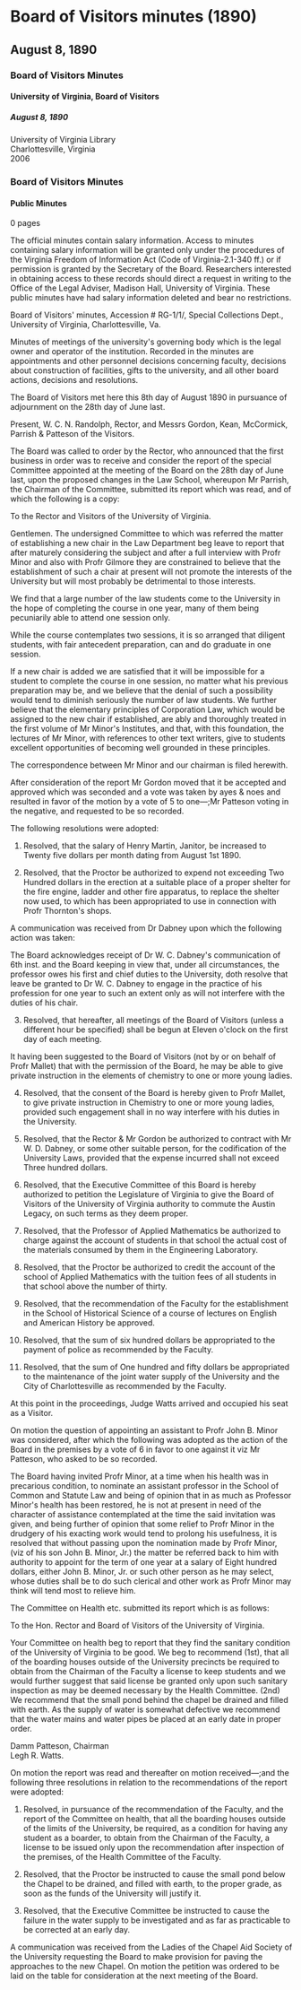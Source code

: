 <!-- llmformatted -->
# Board of Visitors minutes (1890)

## August 8, 1890

### Board of Visitors Minutes

#### University of Virginia, Board of Visitors

##### August 8, 1890

University of Virginia Library\
Charlottesville, Virginia\
2006

### Board of Visitors Minutes

#### Public Minutes

0 pages

The official minutes contain salary information. Access to minutes containing salary information will be granted only under the procedures of the Virginia Freedom of Information Act (Code of Virginia-2.1-340 ff.) or if permission is granted by the Secretary of the Board. Researchers interested in obtaining access to these records should direct a request in writing to the Office of the Legal Adviser, Madison Hall, University of Virginia. These public minutes have had salary information deleted and bear no restrictions.

Board of Visitors' minutes, Accession # RG-1/1/, Special Collections Dept., University of Virginia, Charlottesville, Va.

Minutes of meetings of the university's governing body which is the legal owner and operator of the institution. Recorded in the minutes are appointments and other personnel decisions concerning faculty, decisions about construction of facilities, gifts to the university, and all other board actions, decisions and resolutions.

The Board of Visitors met here this 8th day of August 1890 in pursuance of adjournment on the 28th day of June last.

Present, W. C. N. Randolph, Rector, and Messrs Gordon, Kean, McCormick, Parrish & Patteson of the Visitors.

The Board was called to order by the Rector, who announced that the first business in order was to receive and consider the report of the special Committee appointed at the meeting of the Board on the 28th day of June last, upon the proposed changes in the Law School, whereupon Mr Parrish, the Chairman of the Committee, submitted its report which was read, and of which the following is a copy:

To the Rector and Visitors of the University of Virginia.

Gentlemen. The undersigned Committee to which was referred the matter of establishing a new chair in the Law Department beg leave to report that after maturely considering the subject and after a full interview with Profr Minor and also with Profr Gilmore they are constrained to believe that the establishment of such a chair at present will not promote the interests of the University but will most probably be detrimental to those interests.

We find that a large number of the law students come to the University in the hope of completing the course in one year, many of them being pecuniarily able to attend one session only.

While the course contemplates two sessions, it is so arranged that diligent students, with fair antecedent preparation, can and do graduate in one session.

If a new chair is added we are satisfied that it will be impossible for a student to complete the course in one session, no matter what his previous preparation may be, and we believe that the denial of such a possibility would tend to diminish seriously the number of law students. We further believe that the elementary principles of Corporation Law, which would be assigned to the new chair if established, are ably and thoroughly treated in the first volume of Mr Minor's Institutes, and that, with this foundation, the lectures of Mr Minor, with references to other text writers, give to students excellent opportunities of becoming well grounded in these principles.

The correspondence between Mr Minor and our chairman is filed herewith.

After consideration of the report Mr Gordon moved that it be accepted and approved which was seconded and a vote was taken by ayes & noes and resulted in favor of the motion by a vote of 5 to one—;Mr Patteson voting in the negative, and requested to be so recorded.

The following resolutions were adopted:

1. Resolved, that the salary of Henry Martin, Janitor, be increased to Twenty five dollars per month dating from August 1st 1890.

2. Resolved, that the Proctor be authorized to expend not exceeding Two Hundred dollars in the erection at a suitable place of a proper shelter for the fire engine, ladder and other fire apparatus, to replace the shelter now used, to which has been appropriated to use in connection with Profr Thornton's shops.

A communication was received from Dr Dabney upon which the following action was taken:

The Board acknowledges receipt of Dr W. C. Dabney's communication of 6th inst. and the Board keeping in view that, under all circumstances, the professor owes his first and chief duties to the University, doth resolve that leave be granted to Dr W. C. Dabney to engage in the practice of his profession for one year to such an extent only as will not interfere with the duties of his chair.

3. Resolved, that hereafter, all meetings of the Board of Visitors (unless a different hour be specified) shall be begun at Eleven o'clock on the first day of each meeting.

It having been suggested to the Board of Visitors (not by or on behalf of Profr Mallet) that with the permission of the Board, he may be able to give private instruction in the elements of chemistry to one or more young ladies.

4. Resolved, that the consent of the Board is hereby given to Profr Mallet, to give private instruction in Chemistry to one or more young ladies, provided such engagement shall in no way interfere with his duties in the University.

5. Resolved, that the Rector & Mr Gordon be authorized to contract with Mr W. D. Dabney, or some other suitable person, for the codification of the University Laws, provided that the expense incurred shall not exceed Three hundred dollars.

6. Resolved, that the Executive Committee of this Board is hereby authorized to petition the Legislature of Virginia to give the Board of Visitors of the University of Virginia authority to commute the Austin Legacy, on such terms as they deem proper.

7. Resolved, that the Professor of Applied Mathematics be authorized to charge against the account of students in that school the actual cost of the materials consumed by them in the Engineering Laboratory.

8. Resolved, that the Proctor be authorized to credit the account of the school of Applied Mathematics with the tuition fees of all students in that school above the number of thirty.

9. Resolved, that the recommendation of the Faculty for the establishment in the School of Historical Science of a course of lectures on English and American History be approved.

10. Resolved, that the sum of six hundred dollars be appropriated to the payment of police as recommended by the Faculty.

11. Resolved, that the sum of One hundred and fifty dollars be appropriated to the maintenance of the joint water supply of the University and the City of Charlottesville as recommended by the Faculty.

At this point in the proceedings, Judge Watts arrived and occupied his seat as a Visitor.

On motion the question of appointing an assistant to Profr John B. Minor was considered, after which the following was adopted as the action of the Board in the premises by a vote of 6 in favor to one against it viz Mr Patteson, who asked to be so recorded.

The Board having invited Profr Minor, at a time when his health was in precarious condition, to nominate an assistant professor in the School of Common and Statute Law and being of opinion that in as much as Professor Minor's health has been restored, he is not at present in need of the character of assistance contemplated at the time the said invitation was given, and being further of opinion that some relief to Profr Minor in the drudgery of his exacting work would tend to prolong his usefulness, it is resolved that without passing upon the nomination made by Profr Minor, (viz of his son John B. Minor, Jr.) the matter be referred back to him with authority to appoint for the term of one year at a salary of Eight hundred dollars, either John B. Minor, Jr. or such other person as he may select, whose duties shall be to do such clerical and other work as Profr Minor may think will tend most to relieve him.

The Committee on Health etc. submitted its report which is as follows:

To the Hon. Rector and Board of Visitors of the University of Virginia.

Your Committee on health beg to report that they find the sanitary condition of the University of Virginia to be good. We beg to recommend (1st), that all of the boarding houses outside of the University precincts be required to obtain from the Chairman of the Faculty a license to keep students and we would further suggest that said license be granted only upon such sanitary inspection as may be deemed necessary by the Health Committee. (2nd) We recommend that the small pond behind the chapel be drained and filled with earth. As the supply of water is somewhat defective we recommend that the water mains and water pipes be placed at an early date in proper order.

Damm Patteson, Chairman\
Legh R. Watts.

On motion the report was read and thereafter on motion received—;and the following three resolutions in relation to the recommendations of the report were adopted:

1. Resolved, in pursuance of the recommendation of the Faculty, and the report of the Committee on health, that all the boarding houses outside of the limits of the University, be required, as a condition for having any student as a boarder, to obtain from the Chairman of the Faculty, a license to be issued only upon the recommendation after inspection of the premises, of the Health Committee of the Faculty.

2. Resolved, that the Proctor be instructed to cause the small pond below the Chapel to be drained, and filled with earth, to the proper grade, as soon as the funds of the University will justify it.

3. Resolved, that the Executive Committee be instructed to cause the failure in the water supply to be investigated and as far as practicable to be corrected at an early day.

A communication was received from the Ladies of the Chapel Aid Society of the University requesting the Board to make provision for paving the approaches to the new Chapel. On motion the petition was ordered to be laid on the table for consideration at the next meeting of the Board.

